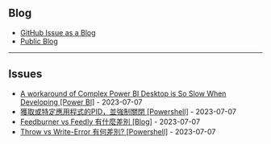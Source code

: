 
Blog
---

- [GitHub Issue as a Blog](https://github.com/dylanninin/dylanninin.com/issues/72)
- [Public Blog](https://dylanninin.com)

---

Issues
---

- [A workaround of Complex Power BI Desktop is So Slow When Developing [Power BI]](https://github.com/MaxwellBest/dylanninin.com/issues/287) - 2023-07-07
- [獲取或特定應用程式的PID，並強制關閉 [Powershell]](https://github.com/MaxwellBest/dylanninin.com/issues/284) - 2023-07-07
- [Feedburner vs Feedly 有什麼差別 [Blog]](https://github.com/MaxwellBest/dylanninin.com/issues/282) - 2023-07-07
- [Throw vs Write-Error 有何差別? [Powershell]](https://github.com/MaxwellBest/dylanninin.com/issues/281) - 2023-07-07
